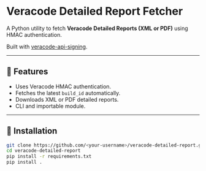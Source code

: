 # Veracode Detailed Report Fetcher

A Python utility to fetch **Veracode Detailed Reports (XML or PDF)** using HMAC authentication.

Built with [veracode-api-signing](https://github.com/veracode/veracode-python-hmac-example).

---

## 🚀 Features
- Uses Veracode HMAC authentication.
- Fetches the latest `build_id` automatically.
- Downloads XML or PDF detailed reports.
- CLI and importable module.

---

## 🧩 Installation

```bash
git clone https://github.com/<your-username>/veracode-detailed-report.git
cd veracode-detailed-report
pip install -r requirements.txt
pip install .
